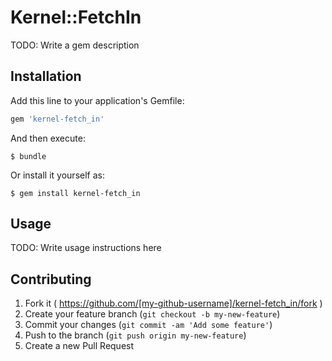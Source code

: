 # Kernel::FetchIn

TODO: Write a gem description

## Installation

Add this line to your application's Gemfile:

```ruby
gem 'kernel-fetch_in'
```

And then execute:

    $ bundle

Or install it yourself as:

    $ gem install kernel-fetch_in

## Usage

TODO: Write usage instructions here

## Contributing

1. Fork it ( https://github.com/[my-github-username]/kernel-fetch_in/fork )
2. Create your feature branch (`git checkout -b my-new-feature`)
3. Commit your changes (`git commit -am 'Add some feature'`)
4. Push to the branch (`git push origin my-new-feature`)
5. Create a new Pull Request
